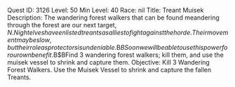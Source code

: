 Quest ID: 3126
Level: 50
Min Level: 40
Race: nil
Title: Treant Muisek
Description: The wandering forest walkers that can be found meandering through the forest are our next target, $N. Night elves have enlisted treants as allies to fight against the horde. Their movement may be slow, but their role as protectors is undeniable.$B$BSoon we will be able to use this power for our own benefit.$B$BFind 3 wandering forest walkers; kill them, and use the muisek vessel to shrink and capture them.
Objective: Kill 3 Wandering Forest Walkers. Use the Muisek Vessel to shrink and capture the fallen Treants.
